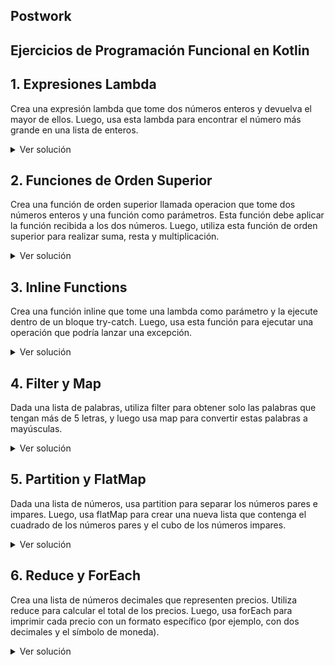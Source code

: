 
## Postwork

## Ejercicios de Programación Funcional en Kotlin
## 1. Expresiones Lambda

Crea una expresión lambda que tome dos números enteros y devuelva el mayor de ellos. Luego, usa esta lambda para encontrar el número más grande en una lista de enteros.

<details>
<summary>Ver solución</summary>
  
```kotlin
val obtenerMayor: (Int, Int) -> Int = { a, b -> if (a > b) a else b }

fun main() {
    val numeros = listOf(5, 2, 10, 8, 3, 1)
    val maximo = numeros.reduce(obtenerMayor)
    println("El número más grande es: $maximo")
}
```
</details>

## 2. Funciones de Orden Superior

Crea una función de orden superior llamada operacion que tome dos números enteros y una función como parámetros. Esta función debe aplicar la función recibida a los dos números. Luego, utiliza esta función de orden superior para realizar suma, resta y multiplicación.

<details>
<summary>Ver solución</summary>
  
```kotlin
fun operacion(a: Int, b: Int, func: (Int, Int) -> Int): Int {
    return func(a, b)
}

fun main() {
    val suma = { x: Int, y: Int -> x + y }
    val resta = { x: Int, y: Int -> x - y }
    val multiplicacion = { x: Int, y: Int -> x * y }

    println("Suma: ${operacion(5, 3, suma)}")
    println("Resta: ${operacion(5, 3, resta)}")
    println("Multiplicación: ${operacion(5, 3, multiplicacion)}")
}
```
</details>

## 3. Inline Functions

Crea una función inline que tome una lambda como parámetro y la ejecute dentro de un bloque try-catch. Luego, usa esta función para ejecutar una operación que podría lanzar una excepción.

<details>
<summary>Ver solución</summary>
  
```kotlin
inline fun ejecutarSeguro(operacion: () -> Unit) {
    try {
        operacion()
    } catch (e: Exception) {
        println("Se produjo una excepción: ${e.message}")
    }
}

fun main() {
    ejecutarSeguro {
        val resultado = 10 / 0
        println(resultado)
    }
    
    ejecutarSeguro {
        println("Esta operación es segura")
    }
}
```
</details>

## 4. Filter y Map

Dada una lista de palabras, utiliza filter para obtener solo las palabras que tengan más de 5 letras, y luego usa map para convertir estas palabras a mayúsculas.

<details>
<summary>Ver solución</summary>
  
```kotlin
fun main() {
    val palabras = listOf("gato", "perro", "elefante", "ratón", "hipopótamo")
    
    val resultado = palabras
        .filter { it.length > 5 }
        .map { it.uppercase() }
    
    println(resultado)
}
```
</details>

## 5. Partition y FlatMap

Dada una lista de números, usa partition para separar los números pares e impares. Luego, usa flatMap para crear una nueva lista que contenga el cuadrado de los números pares y el cubo de los números impares.

<details>
<summary>Ver solución</summary>
  
```kotlin
fun main() {
    val numeros = listOf(1, 2, 3, 4, 5, 6, 7, 8, 9, 10)
    
    val (pares, impares) = numeros.partition { it % 2 == 0 }
    
    val resultado = listOf(pares, impares).flatMap { lista ->
        lista.map { numero ->
            if (numero % 2 == 0) numero * numero
            else numero * numero * numero
        }
    }
    
    println(resultado)
}
```
</details>

## 6. Reduce y ForEach

Crea una lista de números decimales que representen precios. Utiliza reduce para calcular el total de los precios. Luego, usa forEach para imprimir cada precio con un formato específico (por ejemplo, con dos decimales y el símbolo de moneda).

<details>
<summary>Ver solución</summary>
  
```kotlin
fun main() {
    val precios = listOf(19.99, 24.50, 9.95, 4.20, 99.99)
    
    val total = precios.reduce { acc, precio -> acc + precio }
    
    println("Total: ${"%.2f".format(total)}")
    
    precios.forEach { precio ->
        println("${"$%.2f".format(precio)}")
    }
}
```
</details>
